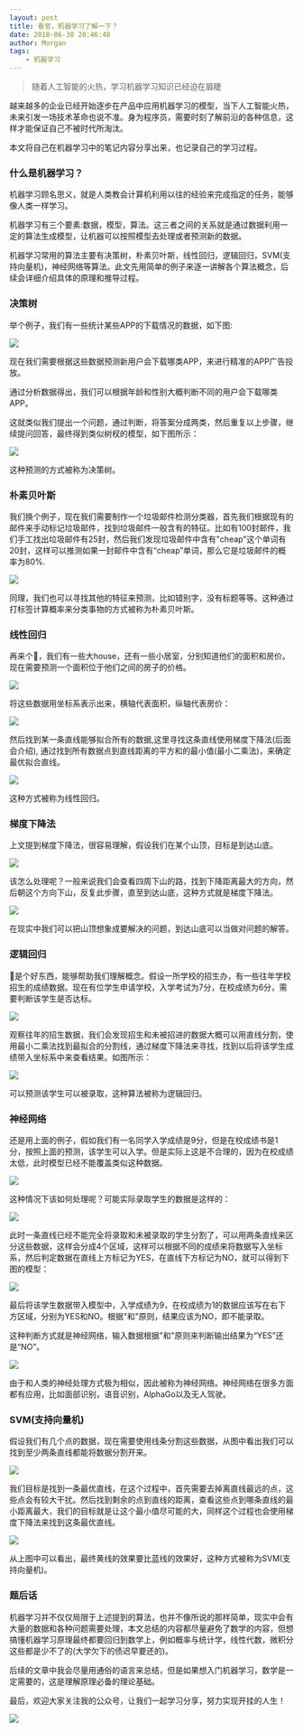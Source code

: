 ```yaml
---
layout: post
title: 看官，机器学习了解一下？
date: 2018-06-30 20:46:48
author: Morgan
tags:
    - 机器学习
---
```


>  随着人工智能的火热，学习机器学习知识已经迫在眉睫

越来越多的企业已经开始逐步在产品中应用机器学习的模型，当下人工智能火热，未来引发一场技术革命也说不准。身为程序员，需要时刻了解前沿的各种信息，这样才能保证自己不被时代所淘汰。

本文将自己在机器学习中的笔记内容分享出来，也记录自己的学习过程。

<!-- more -->

### 什么是机器学习？

机器学习顾名思义，就是人类教会计算机利用以往的经验来完成指定的任务，能够像人类一样学习。

机器学习有三个要素:数据，模型，算法。这三者之间的关系就是通过数据利用一定的算法生成模型，让机器可以按照模型去处理或者预测新的数据。

机器学习常用的算法主要有决策树，朴素贝叶斯，线性回归，逻辑回归，SVM(支持向量机)，神经网络等算法。此文先用简单的例子来逐一讲解各个算法概念，后续会详细介绍具体的原理和推导过程。

### 决策树

举个例子，我们有一些统计某些APP的下载情况的数据，如下图:

![](https://mmbiz.qpic.cn/mmbiz_jpg/Oj91SdUwtsnmicU9XAsicGkibZv0S84XAWX4Z1seWZkEWPn1fMaUiaxWgecS0iaPP8wSCQl50eRkibg7ia7DTuxkCXNPQ/0?wx_fmt=jpeg)

现在我们需要根据这些数据预测新用户会下载哪类APP，来进行精准的APP广告投放。

通过分析数据得出，我们可以根据年龄和性别大概判断不同的用户会下载哪类APP。

这就类似我们提出一个问题，通过判断，将答案分成两类，然后重复以上步骤，继续提问回答，最终得到类似树杈的模型，如下图所示：

![](https://mmbiz.qpic.cn/mmbiz_jpg/Oj91SdUwtsnmicU9XAsicGkibZv0S84XAWXyLXXOh8eicF12HZvOxnKS1pLS2OodmgicNfnNwcF5MvludFjPgHsXYyQ/0?wx_fmt=jpeg)

这种预测的方式被称为决策树。

### 朴素贝叶斯

我们换个例子，现在我们需要制作一个垃圾邮件检测分类器，首先我们根据现有的邮件来手动标记垃圾邮件，找到垃圾邮件一般含有的特征。比如有100封邮件，我们手工找出垃圾邮件有25封，然后我们发现垃圾邮件中含有"cheap"这个单词有20封，这样可以推测如果一封邮件中含有“cheap”单词，那么它是垃圾邮件的概率为80%.

![](https://mmbiz.qpic.cn/mmbiz_jpg/Oj91SdUwtsnmicU9XAsicGkibZv0S84XAWXxDrmticcicQVoVZ0IL5yRJ4QjelFYXC9L00sC19Rrmicla74c4UY51kdA/0?wx_fmt=jpeg)

同理，我们也可以寻找其他的特征来预测，比如错别字，没有标题等等。这种通过打标签计算概率来分类事物的方式被称为朴素贝叶斯。

### 线性回归

再来个🌰，我们有一些大house，还有一些小居室，分别知道他们的面积和房价。现在需要预测一个面积位于他们之间的房子的价格。

![](https://mmbiz.qpic.cn/mmbiz_jpg/Oj91SdUwtsnmicU9XAsicGkibZv0S84XAWX6POYa9Er5ZeokKH4iaATKuLzib4eH3mYEBGYf4nS8ibJ5TFCc4LquFSrw/0?wx_fmt=jpeg)

将这些数据用坐标系表示出来，横轴代表面积，纵轴代表房价：

![](https://mmbiz.qpic.cn/mmbiz_jpg/Oj91SdUwtsnmicU9XAsicGkibZv0S84XAWXjp4qARLoGyV9Meet3jApsljQDrKctbkkv9icS2560DLEAtK0Os60IEA/0?wx_fmt=jpeg)

然后找到某一条直线能够拟合所有的数据,这里寻找这条直线使用梯度下降法(后面会介绍), 通过找到所有数据点到直线距离的平方和的最小值(最小二乘法)，来确定最优拟合直线。

![](https://mmbiz.qpic.cn/mmbiz_jpg/Oj91SdUwtsnmicU9XAsicGkibZv0S84XAWXxuFId1Jh9kbL64CWa3XHjTicaTahUeGL3oav3tp6JPv6fS9KkPmwjZg/0?wx_fmt=jpeg)

这种方式被称为线性回归。

### 梯度下降法

上文提到梯度下降法，很容易理解，假设我们在某个山顶，目标是到达山底。

![](https://mmbiz.qpic.cn/mmbiz_jpg/Oj91SdUwtsnmicU9XAsicGkibZv0S84XAWX5kl0m9ILAAyMHxz9jvm0TDaATFzlyu5va36jNGuMDp2IoZMuC8fIZA/0?wx_fmt=jpeg)

该怎么处理呢？一般来说我们会查看四周下山的路，找到下降距离最大的方向，然后朝这个方向下山，反复此步骤，直至到达山底，这种方式就是梯度下降法。

![](https://mmbiz.qpic.cn/mmbiz_jpg/Oj91SdUwtsnmicU9XAsicGkibZv0S84XAWXcBc3E3QSPpoVicdMIs7FL3Hp4hag8ibCMDosJbBr8KI1lEyEk5ibbZq1A/0?wx_fmt=jpeg)

在现实中我们可以把山顶想象成要解决的问题，到达山底可以当做对问题的解答。

### 逻辑回归

🌰是个好东西，能够帮助我们理解概念。假设一所学校的招生办，有一些往年学校招生的成绩数据。现在有位学生申请学校，入学考试为7分，在校成绩为6分，需要判断该学生是否达标。

![](https://mmbiz.qpic.cn/mmbiz_jpg/Oj91SdUwtsnmicU9XAsicGkibZv0S84XAWXFkw9eDiaCGwLAOfkIHgugQ2icUNBd6GibTFsgZHDd5ZPic0qhT2q7mlCbg/0?wx_fmt=jpeg)

观察往年的招生数据，我们会发现招生和未被招进的数据大概可以用直线分割，使用最小二乘法找到最拟合的分割线，通过梯度下降法来寻找，找到以后将该学生成绩带入坐标系中来查看结果。如图所示：

![](https://mmbiz.qpic.cn/mmbiz_jpg/Oj91SdUwtsnmicU9XAsicGkibZv0S84XAWXmIZlFGB965qDAeHicNwJS31a74coy6LuIoaicpGSt2GaxaKhnFRbKxZw/0?wx_fmt=jpeg)

可以预测该学生可以被录取，这种算法被称为逻辑回归。

### 神经网络

还是用上面的例子，假如我们有一名同学入学成绩是9分，但是在校成绩书是1分，按照上面的预测，该学生可以入学。但是实际上这是不合理的，因为在校成绩太低，此时模型已经不能覆盖类似这种数据。

![](https://mmbiz.qpic.cn/mmbiz_jpg/Oj91SdUwtsnmicU9XAsicGkibZv0S84XAWX5IaRjdfFHmPoUbbnkMZzBubqF1WDlgYRLmHoVp2pMNjIEdYGbgxVNQ/0?wx_fmt=jpeg)

这种情况下该如何处理呢？可能实际录取学生的数据是这样的：

![](https://mmbiz.qpic.cn/mmbiz_jpg/Oj91SdUwtsnmicU9XAsicGkibZv0S84XAWXQc6Xp41D1dFGicDGbhHGI08Hod6YictRR665ljOV6caQvsQOh0Pov0Qg/0?wx_fmt=jpeg)

此时一条直线已经不能完全将录取和未被录取的学生分割了，可以用两条直线来区分这些数据，这样会分成4个区域，这样可以根据不同的成绩来将数据写入坐标系，然后判定数据在直线上方标记为YES，在直线下方标记为NO，就可以得到下图的模型：

![](https://mmbiz.qpic.cn/mmbiz_jpg/Oj91SdUwtsnmicU9XAsicGkibZv0S84XAWXLia3cR1qejsQiafb1Ob9G26AqicJpT7L7tic82BFAic5eJ5ZicTM9YEtDo6w/0?wx_fmt=jpeg)

最后将该学生数据带入模型中，入学成绩为9，在校成绩为1的数据应该写在右下方区域，分别为YES和NO。根据"和"原则，结果应该为NO，即不能录取。

这种判断方式就是神经网络，输入数据根据"和"原则来判断输出结果为“YES”还是“NO”。

![](https://mmbiz.qpic.cn/mmbiz_jpg/Oj91SdUwtsnmicU9XAsicGkibZv0S84XAWX5UY3ARLwDvxiaOvjwXkIH7jzEsuXYtRbv1EQporhOW8HhrrCJibxRNicQ/0?wx_fmt=jpeg)

由于和人类的神经处理方式极为相似，因此被称为神经网络。神经网络在很多方面都有应用，比如面部识别，语音识别，AlphaGo以及无人驾驶。

### SVM(支持向量机)

假设我们有几个点的数据，现在需要使用线条分割这些数据，从图中看出我们可以找到至少两条直线都能将数据分割开来。

![](https://mmbiz.qpic.cn/mmbiz_jpg/Oj91SdUwtsnmicU9XAsicGkibZv0S84XAWXpTOPSxRvN1PXKUDib92V1CtpomF1e4HIvrp8Q25KBy6UPU14czjIbzw/0?wx_fmt=jpeg)

我们目标是找到一条最优直线，在这个过程中，首先需要去掉离直线最远的点，这些点会有较大干扰。然后找到剩余的点到直线的距离，查看这些点到哪条直线的最小距离最大，我们的目标就是让这个最小值尽可能的大，同样这个过程也会使用梯度下降法来找到这条最优直线。

![](https://mmbiz.qpic.cn/mmbiz_jpg/Oj91SdUwtsnmicU9XAsicGkibZv0S84XAWXpeqmlW7T5IV9M8LKp12ibOczeocxZHbSqSDGPs5u96S5hm23gdm2enA/0?wx_fmt=jpeg)

从上图中可以看出，最终黄线的效果要比蓝线的效果好，这种方式被称为SVM(支持向量机)。

### 题后话

机器学习并不仅仅局限于上述提到的算法，也并不像所说的那样简单，现实中会有大量的数据和各种问题需要处理，本文总结的内容都尽量避免了数学的内容，但想搞懂机器学习原理最终都要回归到数学上，例如概率与统计学，线性代数，微积分这些都是少不了的(大学欠下的债迟早要还的)。

后续的文章中我会尽量用通俗的语言来总结，但是如果想入门机器学习，数学是一定需要的，这是理解原理必备的理论基础。

最后，欢迎大家关注我的公众号，让我们一起学习分享，努力实现开挂的人生！

![](https://mmbiz.qpic.cn/mmbiz_jpg/Oj91SdUwtsm4bEbiagtDHGNe4xGcu4fIqmOwOzAErQ8USacxAU8C5gSxia0Jz1IPsO5kdibUkUzbibssbFlUMjPsEw/0?wx_fmt=jpeg)













